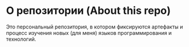 # О репозитории (About this repo)

Это персональный репозитория, в котором фиксируются артефакты и процесс изучения новых (для меня) языков программирования и технологий.
